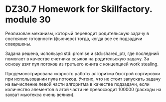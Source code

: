 # DZ30.7 Homework for Skillfactory. module 30

Реализован механизм, который переводит родительскую задачу в состояние готовности (фьючерс) тогда, когда все ее подзадачи совершены.

Задача решена, используя std::promise и std::shared_ptr, где последний помогает в качестве счетчика ссылок на родительскую задачу. За основу взят пул потоков из третьего юнита с концепцией work stealing.

Продемонстрирована скорость работы алгоритма быстрой сортировки при использовании пула потоков. Учтено, что не стоит запускать задачу на вычисление левой части алгоритма в качестве подзадачи, если количество элементов в этой части не превосходит 100000 (расходы на захват мьютекса очень велики).
